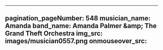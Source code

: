 ------
pagination_pageNumber: 548
musician_name: Amanda
band_name: Amanda Palmer &amp;amp; The Grand Theft Orchestra
img_src: images/musician0557.png
onmouseover_src: 
------